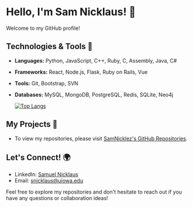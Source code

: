 # Hello, I'm Sam Nicklaus! 👋

Welcome to my GitHub profile!

## Technologies & Tools 🔧

- **Languages:** Python, JavaScript, C++, Ruby, C, Assembly, Java, C#
- **Frameworks:** React, Node.js, Flask, Ruby on Rails, Vue 
- **Tools:** Git, Bootstrap, SVN
- **Databases:** MySQL, MongoDB, PostgreSQL, Redis, SQLite, Neo4j

  [![Top Langs](https://github-readme-stats.vercel.app/api/top-langs/?username=SamNicklez&layout=donut)](https://github.com/SamNicklez/github-readme-stats)

## My Projects 🚀
- To view my repositories, please visit [SamNicklez's GitHub Repositories](https://github.com/SamNicklez?tab=repositories).

## Let's Connect! 🌍
- LinkedIn: [Samuel Nicklaus](https://www.linkedin.com/in/sam-nicklaus/)
- Email: [snicklaus@uiowa.edu](mailto:snicklaus@uiowa.edu)

Feel free to explore my repositories and don't hesitate to reach out if you have any questions or collaboration ideas!
